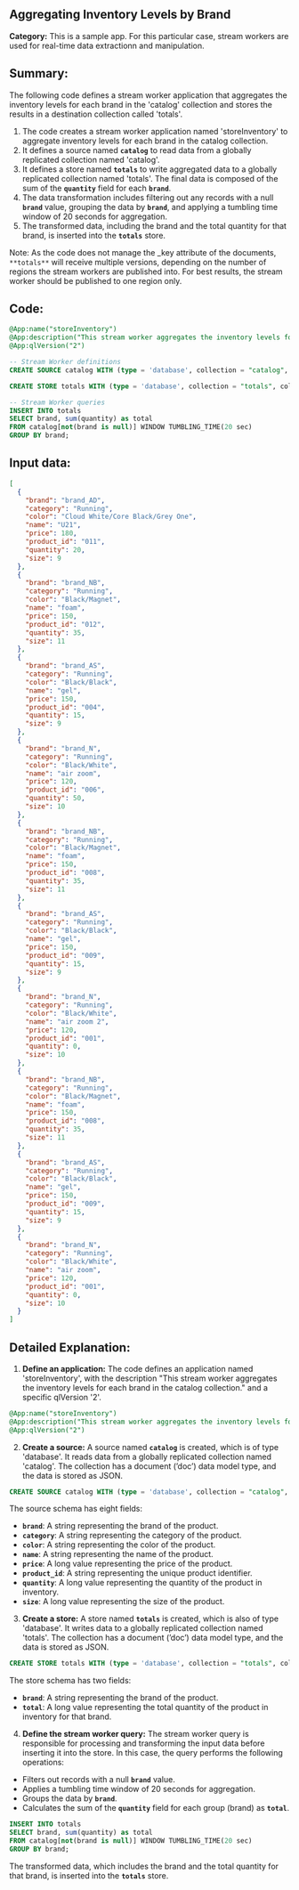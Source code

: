 ## Aggregating Inventory Levels by Brand

**Category:** This is a sample app. For this particular case, stream workers are used for real-time data extractionn and manipulation.

## Summary:

The following code defines a stream worker application that aggregates the inventory levels for each brand in the 'catalog' collection and stores the results in a destination collection called 'totals'.

1. The code creates a stream worker application named 'storeInventory' to aggregate inventory levels for each brand in the catalog collection.
2. It defines a source named **`catalog`** to read data from a globally replicated collection named 'catalog'.
3. It defines a store named **`totals`** to write aggregated data to a globally replicated collection named 'totals'. The final data is composed of the sum of the **`quantity`** field for each **`brand`**.
4. The data transformation includes filtering out any records with a null **`brand`** value, grouping the data by **`brand`**, and applying a tumbling time window of 20 seconds for aggregation.
5. The transformed data, including the brand and the total quantity for that brand, is inserted into the **`totals`** store.

Note: As the code does not manage the _key attribute of the documents, `**totals**` will receive multiple versions, depending on the number of regions the stream workers are published into. For best results, the stream worker should be published to one region only.

## Code:

```sql
@App:name("storeInventory")
@App:description("This stream worker aggregates the inventory levels for each brand in the catalog collection.")
@App:qlVersion("2")

-- Stream Worker definitions
CREATE SOURCE catalog WITH (type = 'database', collection = "catalog", collection.type="doc", replication.type="global", map.type='json') (brand string, category string, color string, name string, price long, product_id string, quantity long, size long);

CREATE STORE totals WITH (type = 'database', collection = "totals", collection.type="doc", replication.type="global", map.type='json')(brand string, total long);

-- Stream Worker queries
INSERT INTO totals
SELECT brand, sum(quantity) as total
FROM catalog[not(brand is null)] WINDOW TUMBLING_TIME(20 sec)
GROUP BY brand;
```

## Input data:

```json
[
  {
    "brand": "brand_AD",
    "category": "Running",
    "color": "Cloud White/Core Black/Grey One",
    "name": "U21",
    "price": 180,
    "product_id": "011",
    "quantity": 20,
    "size": 9
  },
  {
    "brand": "brand_NB",
    "category": "Running",
    "color": "Black/Magnet",
    "name": "foam",
    "price": 150,
    "product_id": "012",
    "quantity": 35,
    "size": 11
  },
  {
    "brand": "brand_AS",
    "category": "Running",
    "color": "Black/Black",
    "name": "gel",
    "price": 150,
    "product_id": "004",
    "quantity": 15,
    "size": 9
  },
  {
    "brand": "brand_N",
    "category": "Running",
    "color": "Black/White",
    "name": "air zoom",
    "price": 120,
    "product_id": "006",
    "quantity": 50,
    "size": 10
  },
  {
    "brand": "brand_NB",
    "category": "Running",
    "color": "Black/Magnet",
    "name": "foam",
    "price": 150,
    "product_id": "008",
    "quantity": 35,
    "size": 11
  },
  {
    "brand": "brand_AS",
    "category": "Running",
    "color": "Black/Black",
    "name": "gel",
    "price": 150,
    "product_id": "009",
    "quantity": 15,
    "size": 9
  },
  {
    "brand": "brand_N",
    "category": "Running",
    "color": "Black/White",
    "name": "air zoom 2",
    "price": 120,
    "product_id": "001",
    "quantity": 0,
    "size": 10
  },
  {
    "brand": "brand_NB",
    "category": "Running",
    "color": "Black/Magnet",
    "name": "foam",
    "price": 150,
    "product_id": "008",
    "quantity": 35,
    "size": 11
  },
  {
    "brand": "brand_AS",
    "category": "Running",
    "color": "Black/Black",
    "name": "gel",
    "price": 150,
    "product_id": "009",
    "quantity": 15,
    "size": 9
  },
  {
    "brand": "brand_N",
    "category": "Running",
    "color": "Black/White",
    "name": "air zoom",
    "price": 120,
    "product_id": "001",
    "quantity": 0,
    "size": 10
  }
]
```

## Detailed Explanation:

1. **Define an application:**
The code defines an application named 'storeInventory', with the description "This stream worker aggregates the inventory levels for each brand in the catalog collection." and a specific qlVersion '2'.

```sql
@App:name("storeInventory")
@App:description("This stream worker aggregates the inventory levels for each brand in the catalog collection.")
@App:qlVersion("2")
```

2. **Create a source:**
A source named **`catalog`** is created, which is of type 'database'. It reads data from a globally replicated collection named 'catalog'. The collection has a document (’doc’) data model type, and the data is stored as JSON.

```sql
CREATE SOURCE catalog WITH (type = 'database', collection = "catalog", collection.type="doc" , replication.type="global", map.type='json') (brand string, category string, color string, name string, price long, product_id string, quantity long, size long);
```

The source schema has eight fields:

- **`brand`**: A string representing the brand of the product.
- **`category`**: A string representing the category of the product.
- **`color`**: A string representing the color of the product.
- **`name`**: A string representing the name of the product.
- **`price`**: A long value representing the price of the product.
- **`product_id`**: A string representing the unique product identifier.
- **`quantity`**: A long value representing the quantity of the product in inventory.
- **`size`**: A long value representing the size of the product.

3. **Create a store:**
A store named **`totals`** is created, which is also of type 'database'. It writes data to a globally replicated collection named 'totals'. The collection has a document (’doc’) data model type, and the data is stored as JSON.

```sql
CREATE STORE totals WITH (type = 'database', collection = "totals", collection.type="doc", replication.type="global", map.type='json')(brand string, total long);
```

The store schema has two fields:

- **`brand`**: A string representing the brand of the product.
- **`total`**: A long value representing the total quantity of the product in inventory for that brand.

4. **Define the stream worker query:**
The stream worker query is responsible for processing and transforming the input data before inserting it into the store. In this case, the query performs the following operations:
- Filters out records with a null **`brand`** value.
- Applies a tumbling time window of 20 seconds for aggregation.
- Groups the data by **`brand`**.
- Calculates the sum of the **`quantity`** field for each group (brand) as **`total`**.

```sql
INSERT INTO totals
SELECT brand, sum(quantity) as total
FROM catalog[not(brand is null)] WINDOW TUMBLING_TIME(20 sec)
GROUP BY brand;
```

The transformed data, which includes the brand and the total quantity for that brand, is inserted into the **`totals`** store.